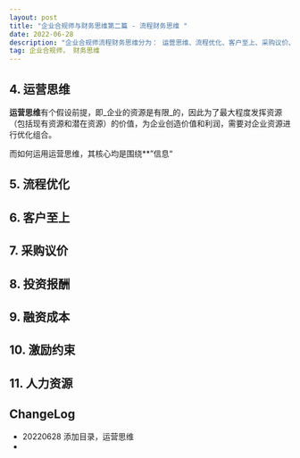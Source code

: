 ```yaml
---
layout: post
title: "企业合规师与财务思维第二篇 - 流程财务思维 "
date: 2022-06-28
description: "企业合规师流程财务思维分为： 运营思维、流程优化、客户至上、采购议价、投资报酬、融资成本、激励约束、人力资源八个方面"
tag: 企业合规师， 财务思维
---     
```


##  4. 运营思维  

**运营思维**有个假设前提，即_企业的资源是有限_的，因此为了最大程度发挥资源（包括现有资源和潜在资源）的价值，为企业创造价值和利润，需要对企业资源进行优化组合。    

而如何运用运营思维，其核心均是围绕**”信息“



##  5. 流程优化  


##  6. 客户至上  


##  7. 采购议价  


##  8. 投资报酬  



##  9. 融资成本    


##  10. 激励约束   


##  11. 人力资源  




##  ChangeLog  

- 20220628 添加目录，运营思维  
- 


